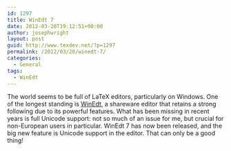 ```yaml
---
id: 1297
title: WinEdt 7
date: 2012-03-20T19:12:51+00:00
author: josephwright
layout: post
guid: http://www.texdev.net/?p=1297
permalink: /2012/03/20/winedt-7/
categories:
  - General
tags:
  - WinEdt
---
```

The world seems to be full of LaTeX editors, particularly on Windows. One of the longest standing is <a href="http://www.winedt.com/">WinEdt</a>, a shareware editor that retains a strong following due to its powerful features. What has been missing in recent years is full Unicode support: not so much of an issue for me, but crucial for non-European users in particular. WinEdt 7 has now been released, and the big new feature is Unicode support in the editor. That can only be a good thing!
